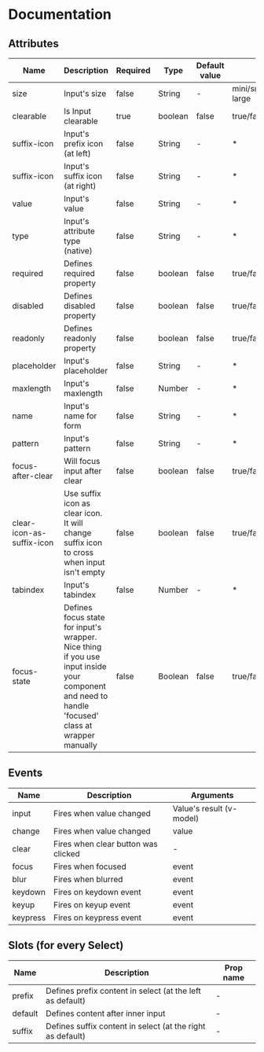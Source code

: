 # Documentation

## Attributes

| Name | Description | Required | Type | Default value | Possible values |
| --- | --- | --- | --- | --- | --- |
| size | Input's size | false | String | - | mini/small/medium/large/extra-large |
| clearable | Is Input clearable | true | boolean | false | true/false |
| suffix-icon | Input's prefix icon (at left) | false | String | - | * |
| suffix-icon | Input's suffix icon (at right) | false | String | - | * |
| value | Input's value | false | String | - | * |
| type | Input's attribute type (native) | false | String | - | * |
| required | Defines required property | false | boolean | false | true/false |
| disabled | Defines disabled property | false | boolean | false | true/false |
| readonly | Defines readonly property | false | boolean | false | true/false |
| placeholder | Input's placeholder | false | String | - | * |
| maxlength | Input's maxlength | false | Number | - | * |
| name | Input's name for form | false | String | - | * |
| pattern | Input's pattern | false | String | - | * |
| focus-after-clear | Will focus input after clear | false | boolean | false | true/false |
| clear-icon-as-suffix-icon | Use suffix icon as clear icon. It will change suffix icon to cross when input isn't empty | false | boolean | false | true/false |
| tabindex | Input's tabindex | false | Number | - | * |
| focus-state | Defines focus state for input's wrapper. Nice thing if you use input inside your component and need to handle 'focused' class at wrapper manually | false | Boolean | false | true/false |

## Events

| Name | Description | Arguments |
| --- | --- | --- |
| input | Fires when value changed | Value's result (v-model) |
| change | Fires when value changed | value |
| clear | Fires when clear button was clicked | - |
| focus | Fires when focused | event |
| blur | Fires when blurred | event |
| keydown | Fires on keydown event | event |
| keyup | Fires on keyup event | event |
| keypress | Fires on keypress event | event |

## Slots (for every Select)

| Name | Description | Prop name |
| --- | --- | --- |
| prefix | Defines prefix content in select (at the left as default) | - |
| default | Defines content after inner input | - |
| suffix | Defines suffix content in select (at the right as default) | - |
